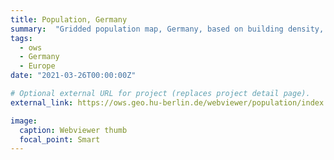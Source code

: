 ```yaml
---
title: Population, Germany
summary:  "Gridded population map, Germany, based on building density, height and type (year: 2018)."
tags:
  - ows
  - Germany
  - Europe
date: "2021-03-26T00:00:00Z"

# Optional external URL for project (replaces project detail page).
external_link: https://ows.geo.hu-berlin.de/webviewer/population/index.html

image:
  caption: Webviewer thumb
  focal_point: Smart
---
```


